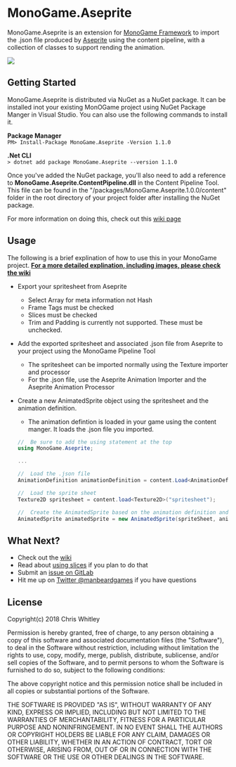 # MonoGame.Aseprite

MonoGame.Aseprite is an extension for [MonoGame Framework](http://www.monogame.net) to import the .json file produced by [Aseprite](http://www.aseprite.org) using the content pipeline, with a collection of classes to support rending the animation.


![](https://i.imgur.com/lksiazd.gif)

## Getting Started
MonoGame.Aseprite is distributed via NuGet as a NuGet package. It can be installed inot your existing MonOGame project using NuGet Package Manger in Visual Studio.  You can also use the following commands to install it.

**Package Manager**  
```PM> Install-Package MonoGame.Aseprite -Version 1.1.0 ```

**.Net CLI**  
```> dotnet add package MonoGame.Aseprite --version 1.1.0 ```  


Once you've added the NuGet package, you'll also need to add a reference to **MonoGame.Aseprite.ContentPipeline.dll** in the Content Pipeline Tool.  This file can be found in the "/packages/MonoGame.Aseprite.1.0.0/content" folder in the root directory of your project folder after installing the NuGet package.

For more information on doing this, check out this [wiki page](https://gitlab.com/manbeardgames/monogame-aseprite/wikis/downloading-and-adding-references)

## Usage
The following is a brief explination of how to use this in your MonoGame project. 
[**For a more detailed explination, including images, please check the wiki**](https://gitlab.com/manbeardgames/monogame-aseprite/wikis/home)  

* Export your spritesheet from Aseprite
    * Select Array for meta information not Hash
    * Frame Tags must be checked
    * Slices must be checked
    * Trim and Padding is currently not supported. These must be unchecked.
* Add the exported spritesheet and associated .json file from Aseprite to your project using the MonoGame Pipeline Tool
    * The spritesheet can be imported normally using the Texture importer and processor
    * For the .json file, use the Aseprite Animation Importer and the Aseprite Animation Processor
* Create a new AnimatedSprite object using the spritesheet and the animation definition.
    * The animation defintion is loaded in your game using the content manger. It loads the .json file you imported.

    ```csharp
    //  Be sure to add the using statement at the top
    using MonoGame.Aseprite;
    
    ...
    
    //  Load the .json file
    AnimationDefinition animationDefinition = content.Load<AnimationDefinition>("animationDefinition");
    
    //  Load the sprite sheet
    Texture2D spritesheet = content.load<Texture2D>("spritesheet");
    
    //  Create the AnimatedSprite based on the animation definition and the sprite sheet
    AnimatedSprite animatedSprite = new AnimatedSprite(spriteSheet, animationDefinition);
    ```

## What Next?
* Check out the [wiki](https://gitlab.com/manbeardgames/monogame-aseprite/wikis)
* Read about [using slices](https://gitlab.com/manbeardgames/monogame-aseprite/wikis/using-slices-from-aseprite) if you plan to do that
* Submit an [issue on GitLab](https://gitlab.com/manbeardgames/monogame-aseprite/issues)
* Hit me up on [Twitter @manbeardgames](https://www.twitter.com/manbeardgames) if you have questions



## License
Copyright(c) 2018 Chris Whitley

Permission is hereby granted, free of charge, to any person obtaining a copy
of this software and associated documentation files (the "Software"), to deal
in the Software without restriction, including without limitation the rights
to use, copy, modify, merge, publish, distribute, sublicense, and/or sell
copies of the Software, and to permit persons to whom the Software is
furnished to do so, subject to the following conditions:

The above copyright notice and this permission notice shall be included in
all copies or substantial portions of the Software.

THE SOFTWARE IS PROVIDED "AS IS", WITHOUT WARRANTY OF ANY KIND, EXPRESS OR
IMPLIED, INCLUDING BUT NOT LIMITED TO THE WARRANTIES OF MERCHANTABILITY,
FITNESS FOR A PARTICULAR PURPOSE AND NONINFRINGEMENT. IN NO EVENT SHALL THE
AUTHORS OR COPYRIGHT HOLDERS BE LIABLE FOR ANY CLAIM, DAMAGES OR OTHER
LIABILITY, WHETHER IN AN ACTION OF CONTRACT, TORT OR OTHERWISE, ARISING FROM,
OUT OF OR IN CONNECTION WITH THE SOFTWARE OR THE USE OR OTHER DEALINGS IN
THE SOFTWARE.




